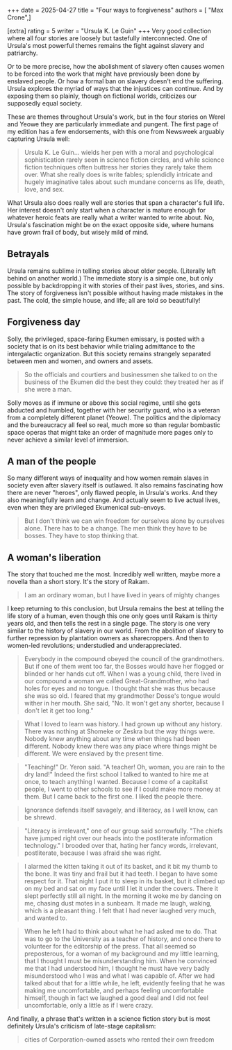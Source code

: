 +++
date = 2025-04-27
title = "Four ways to forgiveness"
authors = [ "Max Crone",]

[extra]
rating = 5
writer = "Ursula K. Le Guin"
+++
Very good collection where all four stories are loosely but tastefully interconnected.
One of Ursula's most powerful themes remains the fight against slavery and patriarchy.
<!-- more -->
Or to be more precise, how the abolishment of slavery often causes women to be forced into the work that might have previously been done by enslaved people.
Or how a formal ban on slavery doesn't end the suffering.
Ursula explores the myriad of ways that the injustices can continue.
And by exposing them so plainly, though on fictional worlds, criticizes our supposedly equal society.

These are themes throughout Ursula's work, but in the four stories on Werel and Yeowe they are particularly immediate and pungent.
The first page of my edition has a few endorsements, with this one from Newsweek arguably capturing Ursula well:

> Ursula K. Le Guin... wields her pen with a moral and psychological sophistication
> rarely seen in science fiction circles, and while science fiction techniques
> often buttress her stories they rarely take them over.
> What she really does is write fables; splendidly intricate and hugely imaginative
> tales about such mundane concerns as life, death, love, and sex.

What Ursula also does really well are stories that span a character's full life.
Her interest doesn't only start when a character is mature enough for whatever heroic feats are really what a writer wanted to write about.
No, Ursula's fascination might be on the exact opposite side, where humans have grown frail of body, but wisely mild of mind.

## Betrayals
Ursula remains sublime in telling stories about older people.
(Literally left behind on another world.)
The immediate story is a simple one, but only possible by backdropping it with stories of their past lives, stories, and sins.
The story of forgiveness isn't possible without having made mistakes in the past.
The cold, the simple house, and life; all are told so beautifully!

## Forgiveness day
Solly, the privileged, space-faring Ekumen emissary, is posted with a society that is on its best behavior while trialing admittance to the intergalactic organization.
But this society remains strangely separated between men and women, and owners and assets.

> So the officials and courtiers and businessmen she talked to on the business of the Ekumen did the best they could: they treated her as if she were a man.

Solly moves as if immune or above this social regime, until she gets abducted and humbled, together with her security guard, who is a veteran from a completely different planet (Yeowe).
The politics and the diplomacy and the bureaucracy all feel so real, much more so than regular bombastic space operas that might take an order of magnitude more pages only to never achieve a similar level of immersion.

## A man of the people
So many different ways of inequality and how women remain slaves in society even after slavery itself is outlawed.
It also remains fascinating how there are never "heroes", only flawed people, in Ursula's works.
And they also meaningfully learn and change.
And actually seem to live actual lives, even when they are privileged Ekumenical sub-envoys.

> But I don't think we can win freedom for ourselves alone by ourselves alone.
> There has to be a change.
> The men think they have to be bosses.
> They have to stop thinking that.

## A woman's liberation
The story that touched me the most.
Incredibly well written, maybe more a novella than a short story.
It's the story of Rakam.

> I am an ordinary woman, but I have lived in years of mighty changes

I keep returning to this conclusion, but Ursula remains the best at telling the life story of a human, even though this one only goes until Rakam is thirty years old, and then tells the rest in a single page.
The story is one very similar to the history of slavery in our world.
From the abolition of slavery to further repression by plantation owners as sharecroppers.
And then to women-led revolutions; understudied and underappreciated.

> Everybody in the compound obeyed the council of the grandmothers.
> But if one of them went too far, the Bosses would have her flogged or blinded or her hands cut off.
> When I was a young child, there lived in our compound a woman we called Great-Grandmother, who had holes for eyes and no tongue.
> I thought that she was thus because she was so old.
> I feared that my grandmother Dosse's tongue would wither in her mouth.
> She said, "No. It won't get any shorter, because I don't let it get too long."

> What I loved to learn was history.
> I had grown up without any history.
> There was nothing at Shomeke or Zeskra but the way things were.
> Nobody knew anything about any time when things had been different.
> Nobody knew there was any place where things might be different.
> We were enslaved by the present time.

> "Teaching!" Dr. Yeron said. "A teacher! Oh, woman, you are rain to the dry land!"
> Indeed the first school I talked to wanted to hire me at once, to teach anything I wanted.
> Because I come of a capitalist people, I went to other schools to see if I could make more money at them.
> But I came back to the first one.
> I liked the people there.

> Ignorance defends itself savagely, and illiteracy, as I well know, can be shrewd.

> "Literacy is irrelevant," one of our group said sorrowfully.
> "The chiefs have jumped right over our heads into the postliterate information technology."
> I brooded over that, hating her fancy words, irrelevant, postliterate, because I was afraid she was right.

> I alarmed the kitten taking it out of its basket, and it bit my thumb to the bone.
> It was tiny and frail but it  had teeth.
> I began to have some respect for it.
> That night I put it to sleep in its basket, but it climbed up on my bed and sat on my face until I let it under the covers.
> There it slept perfectly still all night.
> In the morning it woke me by dancing on me, chasing dust motes in a sunbeam.
> It made me laugh, waking, which is a pleasant thing.
> I felt that I had never laughed very much, and wanted to.

> When he left I had to think about what he had asked me to do.
> That was to go to the University as a teacher of history, and once there to volunteer for the editorship of the press.
> That all seemed so preposterous, for a woman of my background and my little learning, that I thought I must be misunderstanding him.
> When he convinced me that I had understood him, I thought he must have very badly misunderstood who I was and what I was capable of.
> After we had talked about that for a little while, he left, evidently feeling that he was making me uncomfortable, and perhaps feeling uncomfortable himself, though in fact we laughed a good deal and I did not feel uncomfortable, only a little as if I were crazy.

And finally, a phrase that's written in a science fiction story but is most definitely Ursula's criticism of late-stage capitalism:

> cities of Corporation-owned assets who rented their own freedom

